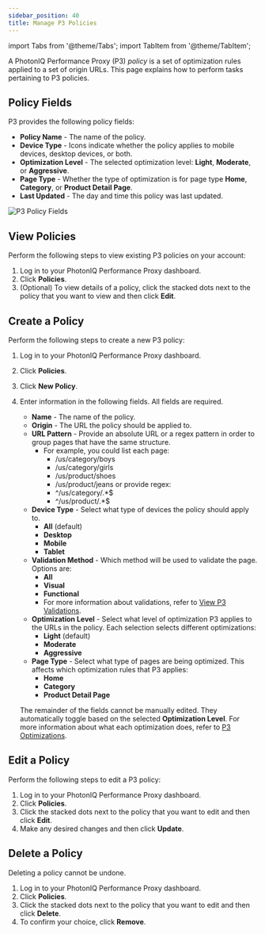 ```yaml
---
sidebar_position: 40
title: Manage P3 Policies
---
```

import Tabs from '@theme/Tabs';
import TabItem from '@theme/TabItem';

A PhotonIQ Performance Proxy (P3) _policy_ is a set of optimization rules applied to a set of origin URLs. This page explains how to perform tasks pertaining to P3 policies.

## Policy Fields

P3 provides the following policy fields:

- **Policy Name** - The name of the policy.
- **Device Type** - Icons indicate whether the policy applies to mobile devices, desktop devices, or both.
- **Optimization Level** - The selected optimization level: **Light**, **Moderate**, or **Aggressive**.
- **Page Type** - Whether the type of optimization is for page type **Home**, **Category**, or **Product Detail Page**.
- **Last Updated** - The day and time this policy was last updated.

![P3 Policy Fields](/img/photoniq/p3/p3-view-policies.png)

## View Policies

Perform the following steps to view existing P3 policies on your account:

1. Log in to your PhotonIQ Performance Proxy dashboard.
2. Click **Policies**.
3. (Optional) To view details of a policy, click the stacked dots next to the policy that you want to view and then click **Edit**.

## Create a Policy

Perform the following steps to create a new P3 policy:

1. Log in to your PhotonIQ Performance Proxy dashboard.
2. Click **Policies**.
3. Click **New Policy**.
4. Enter information in the following fields. All fields are required.

   - **Name** - The name of the policy.
   - **Origin** - The URL the policy should be applied to.
   - **URL Pattern** - Provide an absolute URL or a regex pattern in order to group pages that have the same structure.
     - For example, you could list each page:
        - /us/category/boys
        - /us/category/girls
        - /us/product/shoes
        - /us/product/jeans
      or provide regex:
        - ^/us/category/.*$
        - ^/us/product/.*$
   - **Device Type** - Select what type of devices the policy should apply to.
     - **All** (default)
     - **Desktop**
     - **Mobile**
     - **Tablet**
   - **Validation Method** - Which method will be used to validate the page. Options are:
     - **All**
     - **Visual**
     - **Functional**
     - For more information about validations, refer to [View P3 Validations](view-p3-validations.md).
   - **Optimization Level** - Select what level of optimization P3 applies to the URLs in the policy. Each selection selects different optimizations:
     - **Light** (default)
     - **Moderate**
     - **Aggressive**
   - **Page Type** - Select what type of pages are being optimized. This affects which optimization rules that P3 applies:
     - **Home**
     - **Category**
     - **Product Detail Page**

    The remainder of the fields cannot be manually edited. They automatically toggle based on the selected **Optimization Level**. For more information about what each optimization does, refer to [P3 Optimizations](p3-optimizations.md).

## Edit a Policy

Perform the following steps to edit a P3 policy:

1. Log in to your PhotonIQ Performance Proxy dashboard.
2. Click **Policies**.
3. Click the stacked dots next to the policy that you want to edit and then click **Edit**.
4. Make any desired changes and then click **Update**.

## Delete a Policy

Deleting a policy cannot be undone.

1. Log in to your PhotonIQ Performance Proxy dashboard.
2. Click **Policies**.
3. Click the stacked dots next to the policy that you want to edit and then click **Delete**.
4. To confirm your choice, click **Remove**.
